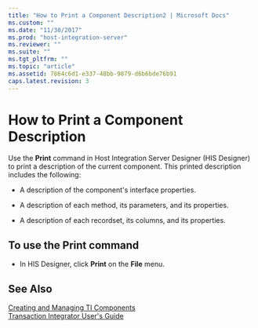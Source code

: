 ```yaml
---
title: "How to Print a Component Description2 | Microsoft Docs"
ms.custom: ""
ms.date: "11/30/2017"
ms.prod: "host-integration-server"
ms.reviewer: ""
ms.suite: ""
ms.tgt_pltfrm: ""
ms.topic: "article"
ms.assetid: 7864c6d1-e337-48bb-9879-d6b6bde76b91
caps.latest.revision: 3
---
```

# How to Print a Component Description
Use the **Print** command in Host Integration Server Designer (HIS Designer) to print a description of the current component. This printed description includes the following:  
  
-   A description of the component's interface properties.  
  
-   A description of each method, its parameters, and its properties.  
  
-   A description of each recordset, its columns, and its properties.  
  
## To use the Print command  
  
-   In HIS Designer, click **Print** on the **File** menu.  
  
## See Also  
 [Creating and Managing TI Components](../core/creating-and-managing-ti-components1.md)   
 [Transaction Integrator User's Guide](../core/transaction-integrator-user-s-guide1.md)